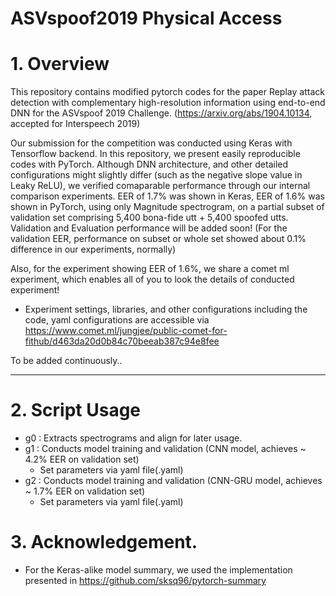 ASVspoof2019 Physical Access
============================

# 1. Overview

This repository contains modified pytorch codes for the paper 
Replay attack detection with complementary high-resolution information using end-to-end DNN for the ASVspoof 2019 Challenge.
(https://arxiv.org/abs/1904.10134, accepted for Interspeech 2019)

Our submission for the competition was conducted using Keras with Tensorflow backend. 
In this repository, we present easily reproducible codes with PyTorch. 
Although DNN architecture, and other detailed configurations might slightly differ (such as the negative slope value in Leaky ReLU),
we verified comaparable performance through our internal comparison experiments. 
EER of 1.7% was shown in Keras, EER of 1.6% was shown in PyTorch, using only Magnitude spectrogram, on a partial subset of validation set comprising 5,400 bona-fide utt + 5,400 spoofed utts.
Validation and Evaluation performance will be added soon! (For the validation EER, performance on subset or whole set showed about 0.1% difference in our experiments, normally)

Also, for the experiment showing EER of 1.6%, we share a comet ml experiment, which enables all of you to look the details of conducted experiment! 

* Experiment settings, libraries, and other configurations including the code, yaml configurations are accessible via
  https://www.comet.ml/jungjee/public-comet-for-fithub/d463da20d0b84c70beeab387c94e8fee


To be added continuously..
***

# 2. Script Usage

* g0 	:  Extracts spectrograms and align for later usage. 
* g1	:  Conducts model training and validation (CNN model, achieves ~ 4.2% EER on validation set)
	+ Set parameters via yaml file(.yaml)
* g2	:  Conducts model training and validation (CNN-GRU model, achieves ~ 1.7% EER on validation set)
	+ Set parameters via yaml file(.yaml)

# 3. Acknowledgement.

* For the Keras-alike model summary, we used the implementation presented in https://github.com/sksq96/pytorch-summary

 
